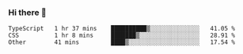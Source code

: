### Hi there 👋

<!--START_SECTION:waka-->

```text
TypeScript   1 hr 37 mins    ██████████▒░░░░░░░░░░░░░░   41.05 %
CSS          1 hr 8 mins     ███████▒░░░░░░░░░░░░░░░░░   28.91 %
Other        41 mins         ████▒░░░░░░░░░░░░░░░░░░░░   17.54 %
```

<!--END_SECTION:waka-->
